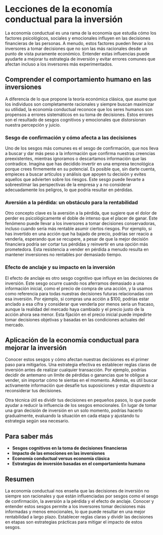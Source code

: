 # Lecciones de la economía conductual para la inversión

La economía conductual es una rama de la economía que estudia cómo los factores psicológicos, sociales y emocionales influyen en las decisiones financieras de las personas. A menudo, estos factores pueden llevar a los inversores a tomar decisiones que no son las más racionales desde un punto de vista puramente económico. Entender estas influencias puede ayudarte a mejorar tu estrategia de inversión y evitar errores comunes que afectan incluso a los inversores más experimentados.

## Comprender el comportamiento humano en las inversiones

A diferencia de lo que propone la teoría económica clásica, que asume que los individuos son completamente racionales y siempre buscan maximizar su utilidad, la economía conductual reconoce que los seres humanos son propensos a errores sistemáticos en su toma de decisiones. Estos errores son el resultado de sesgos cognitivos y emocionales que distorsionan nuestra percepción y juicio.

### Sesgo de confirmación y cómo afecta a las decisiones

Uno de los sesgos más comunes es el sesgo de confirmación, que nos lleva a buscar y dar más peso a la información que confirma nuestras creencias preexistentes, mientras ignoramos o descartamos información que las contradice. Imagina que has decidido invertir en una empresa tecnológica porque crees firmemente en su potencial. Es posible que, sin darte cuenta, empieces a buscar artículos y análisis que apoyen tu decisión y evites aquellos que advierten sobre los riesgos. Este sesgo puede llevarte a sobreestimar las perspectivas de la empresa y a no considerar adecuadamente los peligros, lo que podría resultar en pérdidas.

### Aversión a la pérdida: un obstáculo para la rentabilidad

Otro concepto clave es la aversión a la pérdida, que sugiere que el dolor de perder es psicológicamente el doble de intenso que el placer de ganar. Este fenómeno puede llevar a los inversores a tomar decisiones conservadoras, incluso cuando sería más rentable asumir ciertos riesgos. Por ejemplo, si has invertido en una acción que ha bajado de precio, podrías ser reacio a venderla, esperando que se recupere, a pesar de que la mejor decisión financiera podría ser cortar tus pérdidas y reinvertir en una opción más prometedora. Esta resistencia a vender en pérdida a menudo resulta en mantener inversiones no rentables por demasiado tiempo.

### Efecto de anclaje y su impacto en la inversión

El efecto de anclaje es otro sesgo cognitivo que influye en las decisiones de inversión. Este sesgo ocurre cuando nos aferramos demasiado a una información inicial, como el precio de compra de una acción, y la usamos como referencia para todas nuestras decisiones futuras relacionadas con esa inversión. Por ejemplo, si compras una acción a $100, podrías estar anclado a esa cifra y considerar que venderla por menos sería un fracaso, aunque la realidad del mercado haya cambiado y el precio justo de la acción ahora sea menor. Esta fijación en el precio inicial puede impedirte tomar decisiones objetivas y basadas en las condiciones actuales del mercado.

## Aplicación de la economía conductual para mejorar la inversión

Conocer estos sesgos y cómo afectan nuestras decisiones es el primer paso para mitigarlos. Una estrategia efectiva es establecer reglas claras de inversión antes de realizar cualquier transacción. Por ejemplo, podrías decidir de antemano un límite de pérdidas o ganancias que te obligue a vender, sin importar cómo te sientas en el momento. Además, es útil buscar activamente información que desafíe tus suposiciones y estar dispuesto a reconsiderar tus decisiones.

Otra técnica útil es dividir tus decisiones en pequeños pasos, lo que puede ayudar a reducir la influencia de los sesgos emocionales. En lugar de tomar una gran decisión de inversión en un solo momento, podrías hacerlo gradualmente, evaluando la situación en cada etapa y ajustando tu estrategia según sea necesario.

## Para saber más

- **Sesgos cognitivos en la toma de decisiones financieras**
- **Impacto de las emociones en las inversiones**
- **Economía conductual versus economía clásica**
- **Estrategias de inversión basadas en el comportamiento humano**

## Resumen

La economía conductual nos enseña que las decisiones de inversión no siempre son racionales y que están influenciadas por sesgos como el sesgo de confirmación, la aversión a la pérdida y el efecto de anclaje. Conocer y entender estos sesgos permite a los inversores tomar decisiones más informadas y menos emocionales, lo que puede resultar en una mejor rentabilidad a largo plazo. Establecer reglas claras y dividir las decisiones en etapas son estrategias prácticas para mitigar el impacto de estos sesgos.